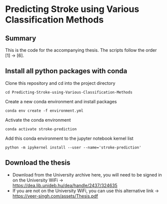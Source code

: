 # Predicting Stroke using Various Classification Methods

## Summary
This is the code for the accompanying thesis. The scripts follow the order [1] -> [6].

## Install all python packages with conda
Clone this repository and cd into the project directory
```
cd Predicting-Stroke-using-Various-Classification-Methods
```
Create a new conda environment and install packages
```
conda env create -f environment.yml
```
Activate the conda environment
```
conda activate stroke-prediction
```
Add this conda environment to the jupyter notebook kernel list
```
python -m ipykernel install --user --name='stroke-prediction'
```

## Download the thesis
- Download from the University archive here, you will need to be signed in on the University WiFi -> https://dea.lib.unideb.hu/dea/handle/2437/324635
- If you are not on the University WiFi, you can use this alternative link -> https://veer-singh.com/assets/Thesis.pdf
